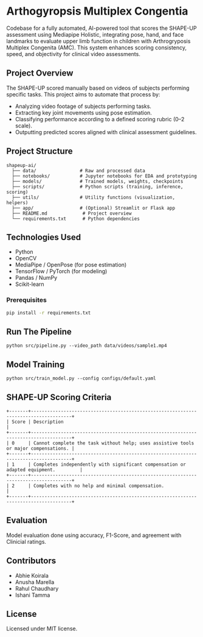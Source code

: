 # Arthogyropsis Multiplex Congentia

Codebase for a fully automated, AI-powered tool that scores the SHAPE-UP assessment using Mediapipe Holistic, integrating pose, hand, and face landmarks to evaluate upper limb function in children with Arthrogryposis Multiplex Congenita (AMC). This system enhances scoring consistency, speed, and objectivity for clinical video assessments.

## Project Overview

The SHAPE-UP scored manually based on videos of subjects performing specific tasks. This project aims to automate that process by:
- Analyzing video footage of subjects performing tasks.
- Extracting key joint movements using pose estimation.
- Classifying performance according to a defined scoring rubric (0–2 scale).
- Outputting predicted scores aligned with clinical assessment guidelines.

## Project Structure
```
shapeup-ai/
  ├── data/                # Raw and processed data
  ├── notebooks/           # Jupyter notebooks for EDA and prototyping
  ├── models/              # Trained models, weights, checkpoints
  ├── scripts/             # Python scripts (training, inference, scoring)
  ├── utils/               # Utility functions (visualization, helpers)
  ├── app/                 # (Optional) Streamlit or Flask app
  ├── README.md             # Project overview
  └── requirements.txt      # Python dependencies
```

## Technologies Used

- Python
- OpenCV
- MediaPipe / OpenPose (for pose estimation)
- TensorFlow / PyTorch (for modeling)
- Pandas / NumPy
- Scikit-learn


### Prerequisites

```bash
pip install -r requirements.txt
```

## Run The Pipeline
```
python src/pipeline.py --video_path data/videos/sample1.mp4
```

## Model Training 
```To train the scoring model
python src/train_model.py --config configs/default.yaml
```

## SHAPE-UP Scoring Criteria
```
+-------+-------------------------------------------------------------------------------------+
| Score | Description                                                                         |
+-------+-------------------------------------------------------------------------------------+
| 0     | Cannot complete the task without help; uses assistive tools or major compensations. |
+-------+-------------------------------------------------------------------------------------+
| 1     | Completes independently with significant compensation or adapted equipment.         |
+-------+-------------------------------------------------------------------------------------+
| 2     | Completes with no help and minimal compensation.                                    |
+-------+-------------------------------------------------------------------------------------+
```

## Evaluation
Model evaluation done using accuracy, F1-Score, and agreement with Clinicial ratings. 

## Contributors
- Abhie Koirala
- Anusha Marella
- Rahul Chaudhary
- Ishani Tamma

## License
Licensed under MIT license. 
